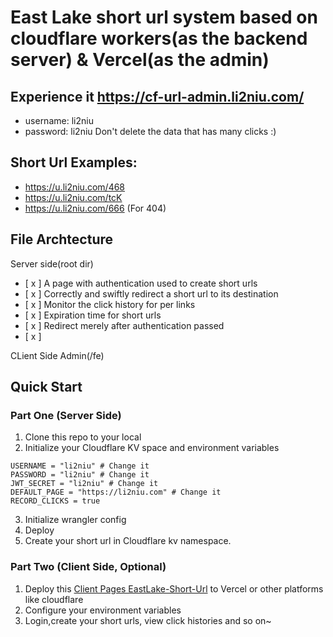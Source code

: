 # East Lake short url system based on cloudflare workers(as the backend server) & Vercel(as the admin)

## Experience it https://cf-url-admin.li2niu.com/

- username: li2niu
- password: li2niu
  Don't delete the data that has many clicks :)

## Short Url Examples:

- https://u.li2niu.com/468
- https://u.li2niu.com/tcK
- https://u.li2niu.com/666 (For 404)

## File Archtecture

Server side(root dir)

- [ x ] A page with authentication used to create short urls
- [ x ] Correctly and swiftly redirect a short url to its destination
- [ x ] Monitor the click history for per links
- [ x ] Expiration time for short urls
- [ x ] Redirect merely after authentication passed
- [ x ]

CLient Side Admin(/fe)

## Quick Start

### Part One (Server Side)

1. Clone this repo to your local
2. Initialize your Cloudflare KV space and environment variables

```
USERNAME = "li2niu" # Change it
PASSWORD = "li2niu" # Change it
JWT_SECRET = "li2niu" # Change it
DEFAULT_PAGE = "https://li2niu.com" # Change it
RECORD_CLICKS = true
```

3. Initialize wrangler config
4. Deploy
5. Create your short url in Cloudflare kv namespace.

### Part Two (Client Side, Optional)

1. Deploy this [Client Pages EastLake-Short-Url](https://github.com/Likenttt/EastLake-Short-Url) to Vercel or other platforms like cloudflare
2. Configure your environment variables
3. Login,create your short urls, view click histories and so on~
